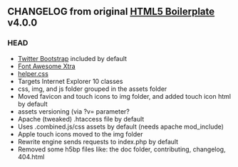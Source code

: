 ## CHANGELOG from original [HTML5 Boilerplate](https://github.com/h5bp/html5-boilerplate/commit/5bed678da053e26c3399793e6ad91cc40e09a30b) v4.0.0

### HEAD

* [Twitter Bootstrap](http://twitter.github.com/bootstrap/) included by default
* [Font Awesome Xtra](https://github.com/xaguilars/font-awesome-xtra)
* [helper.css](https://github.com/xaguilars/helper.css)
* Targets Internet Explorer 10 classes
* css, img, and js folder grouped in the assets folder
* Moved favicon and touch icons to img folder, and added touch icon html by default
* assets versioning (via ?v= parameter?
* Apache (tweaked) .htaccess file by default
* Uses .combined.js/css assets by default (needs apache mod_include)
* Apple touch icons moved to the img folder
* Rewrite engine sends requests to index.php by default
* Removed some h5bp files like: the doc folder, contributing, changelog, 404.html